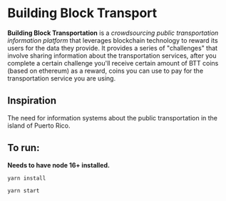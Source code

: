 # Building Block Transport
**Building Block Transportation** is a _crowdsourcing public transportation information platform_ that leverages blockchain technology to reward its users for the data they provide. It provides a series of "challenges" that involve sharing information about the transportation services, after you complete a certain challenge you'll receive certain amount of BTT coins (based on ethereum) as a reward, coins you can use to pay for the transportation service you are using.
## Inspiration
The need for information systems about the public transportation in the island of Puerto Rico.

## To run: 
**Needs to have node 16+ installed.**

```yarn install```

```yarn start```

